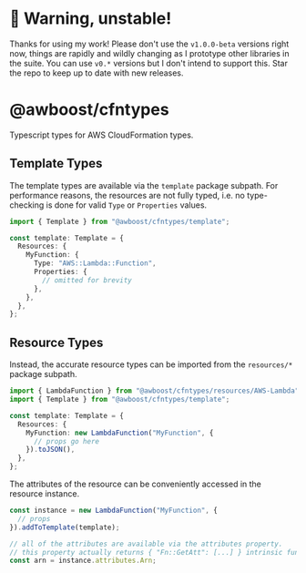 # 🚧 Warning, unstable!

Thanks for using my work! Please don't use the `v1.0.0-beta` versions right now, things are rapidly and wildly changing as I prototype other libraries in the suite. You can use `v0.*` versions but I don't intend to support this. Star the repo to keep up to date with new releases.

# @awboost/cfntypes

Typescript types for AWS CloudFormation types.

## Template Types

The template types are available via the `template` package subpath. For performance reasons, the resources are not fully typed, i.e. no type-checking
is done for valid `Type` or `Properties` values.

```typescript
import { Template } from "@awboost/cfntypes/template";

const template: Template = {
  Resources: {
    MyFunction: {
      Type: "AWS::Lambda::Function",
      Properties: {
        // omitted for brevity
      },
    },
  },
};
```

## Resource Types

Instead, the accurate resource types can be imported from the `resources/*` package subpath.

```typescript
import { LambdaFunction } from "@awboost/cfntypes/resources/AWS-Lambda";
import { Template } from "@awboost/cfntypes/template";

const template: Template = {
  Resources: {
    MyFunction: new LambdaFunction("MyFunction", {
      // props go here
    }).toJSON(),
  },
};
```

The attributes of the resource can be conveniently accessed in the resource instance.

```typescript
const instance = new LambdaFunction("MyFunction", {
  // props
}).addToTemplate(template);

// all of the attributes are available via the attributes property.
// this property actually returns { "Fn::GetAtt": [...] } intrinsic function.
const arn = instance.attributes.Arn;
```
